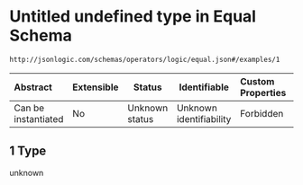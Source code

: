 # Untitled undefined type in Equal Schema

```txt
http://jsonlogic.com/schemas/operators/logic/equal.json#/examples/1
```




| Abstract            | Extensible | Status         | Identifiable            | Custom Properties | Additional Properties | Access Restrictions | Defined In                                                        |
| :------------------ | ---------- | -------------- | ----------------------- | :---------------- | --------------------- | ------------------- | ----------------------------------------------------------------- |
| Can be instantiated | No         | Unknown status | Unknown identifiability | Forbidden         | Allowed               | none                | [equal.json\*](operators/logic/equal.json "open original schema") |

## 1 Type

unknown
